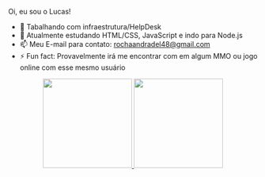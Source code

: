 Oi, eu sou o Lucas!

- 🔭 Tabalhando com infraestrutura/HelpDesk
- 🌱 Atualmente estudando HTML/CSS, JavaScript e indo para Node.js
- 📫 Meu E-mail para contato: rochaandradel48@gmail.com
- ⚡ Fun fact: Provavelmente irá me encontrar com em algum MMO ou jogo online com esse mesmo usuário

<div align="center">
  <a href="https://github.com/Karnameron">
  <img height="180em" src="https://github-readme-stats.vercel.app/api?username=karnameron&show_icons=true&theme=github_dark&include_all_commits=true&count_private=true"/>
  <img height="180em" src="https://github-readme-stats.vercel.app/api/top-langs/?username=karnameron&layout=compact&langs_count=7&theme=github_dark"/>
</div>

